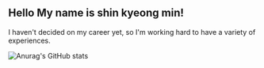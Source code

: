 ## Hello My name is shin kyeong min!
I haven't decided on my career yet, so I'm working hard to have a variety of experiences.

![Anurag's GitHub stats](https://github-readme-stats.vercel.app/api?username=anuraghazra&show_icons=true&theme=radical)
<!--
**skm0619/skm0619** is a ✨ _special_ ✨ repository because its `README.md` (this file) appears on your GitHub profile.

Here are some ideas to get you started:

- 🔭 I’m currently working on ...
- 🌱 I’m currently learning ...
- 👯 I’m looking to collaborate on ...
- 🤔 I’m looking for help with ...
- 💬 Ask me about ...
- 📫 How to reach me: ...
- 😄 Pronouns: ...
- ⚡ Fun fact: ...
-->


